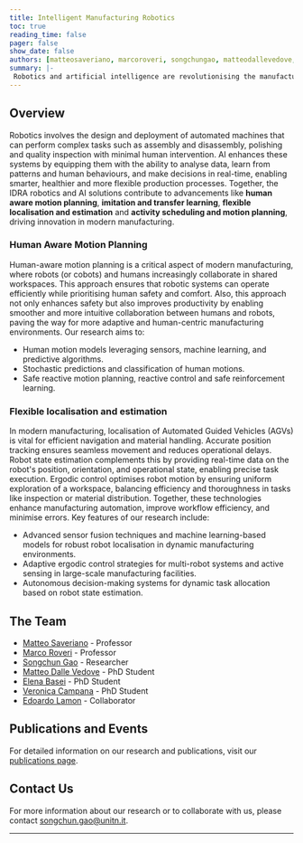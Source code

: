 ```yaml
---
title: Intelligent Manufacturing Robotics
toc: true
reading_time: false
pager: false
show_date: false
authors: [matteosaveriano, marcoroveri, songchungao, matteodallevedove, elenabasei, veronicacampana, edoardolamon, luigipalopoli, danielefontanelli]
summary: |-
 Robotics and artificial intelligence are revolutionising the manufacturing industry by enabling greater efficiency, precision, and adaptability. We focus on making robots adaptable to a changing working landscape in which humans and intelligent machines are asked to cooperate in a cohesive manner, relieving the human worker from repetitive, unergonomic and unhealthy tasks.
---
```


## Overview

Robotics involves the design and deployment of automated machines that can perform complex tasks such as assembly and disassembly, polishing and quality inspection with minimal human intervention. AI enhances these systems by equipping them with the ability to analyse data, learn from patterns and human behaviours, and make decisions in real-time, enabling smarter, healthier and more flexible production processes. Together, the IDRA robotics and AI solutions contribute to advancements like **human aware motion planning**, **imitation and transfer learning**, **flexible localisation and estimation** and **activity scheduling and motion planning**, driving innovation in modern manufacturing.

### Human Aware Motion Planning

Human-aware motion planning is a critical aspect of modern manufacturing, where robots (or cobots) and humans increasingly collaborate in shared workspaces. This approach ensures that robotic systems can operate efficiently while prioritising human safety and comfort. Also, this approach not only enhances safety but also improves productivity by enabling smoother and more intuitive collaboration between humans and robots, paving the way for more adaptive and human-centric manufacturing environments.  Our research aims to:

- Human motion models leveraging sensors, machine learning, and predictive algorithms. 
- Stochastic predictions and classification of human motions.
- Safe reactive motion planning, reactive control and safe reinforcement learning.


<!-- ### Imitation and transfer learning (Matteo)

TBD

- TBD
- TBD
- TBD -->


### Flexible localisation and estimation

In modern manufacturing, localisation of Automated Guided Vehicles (AGVs) is vital for efficient navigation and material handling. Accurate position tracking ensures seamless movement and reduces operational delays. Robot state estimation complements this by providing real-time data on the robot's position, orientation, and operational state, enabling precise task execution. Ergodic control optimises robot motion by ensuring uniform exploration of a workspace, balancing efficiency and thoroughness in tasks like inspection or material distribution. Together, these technologies enhance manufacturing automation, improve workflow efficiency, and minimise errors. Key features of our research include:

- Advanced sensor fusion techniques and machine learning-based models for robust robot localisation in dynamic manufacturing environments.
- Adaptive ergodic control strategies for multi-robot systems and active sensing in large-scale manufacturing facilities.
- Autonomous decision-making systems for dynamic task allocation based on robot state estimation.


<!-- ### Activity scheduling and motion planning (Marco, Luigi)

TBD - add orienteering

- TBD
- TBD
- TBD -->


## The Team

- [Matteo Saveriano](/author/matteo-saveriano/) - Professor
- [Marco Roveri](/author/davide-nardi/) - Professor
- [Songchun Gao](/author/luca-beber/) - Researcher
- [Matteo Dalle Vedove](/author/matteo-dalle-vedove/) - PhD Student
- [Elena Basei](/author/elena-basei/) - PhD Student
- [Veronica Campana](/author/veronica-campana/) - PhD Student
- [Edoardo Lamon](/author/edoardo-lamon/) - Collaborator

## Publications and Events

For detailed information on our research and publications, visit our [publications page](/publication/).

## Contact Us

For more information about our research or to collaborate with us, please contact [songchun.gao@unitn.it](mailto:songchun.gao@unitn.it).

---